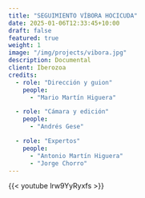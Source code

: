 ```yaml
---
title: "SEGUIMIENTO VÍBORA HOCICUDA"
date: 2025-01-06T12:33:45+10:00
draft: false
featured: true
weight: 1
image: "/img/projects/vibora.jpg"
description: Documental
client: Iberozoa
credits:
  - role: "Dirección y guion"
    people: 
      - "Mario Martín Higuera"

  - role: "Cámara y edición"
    people: 
      - "Andrés Gese"

  - role: "Expertos"
    people: 
      - "Antonio Martín Higuera"
      - "Jorge Chorro"
---
```

{{< youtube lrw9YyRyxfs >}}
